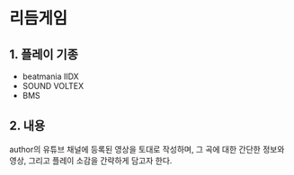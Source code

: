 # 리듬게임



## 1. 플레이 기종

- beatmania IIDX
- SOUND VOLTEX
- BMS



## 2. 내용

author의 유튜브 채널에 등록된 영상을 토대로 작성하며, 그 곡에 대한 간단한 정보와 영상, 그리고 플레이 소감을 간략하게 담고자 한다.